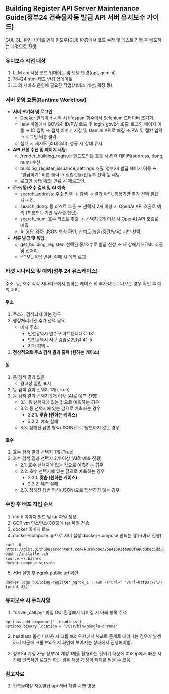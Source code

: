 ## Building Register API Server Maintenance Guide(정부24 건축물자동 발급 API 서버 유지보수 가이드)
GUI, CLI 환경 차이로 인해 윈도우(GUI) 환경에서 코드 수정 및 테스트 진행 후 배포하는 과정으로 진행.

### 유지보수 작업 대상
1. LLM api 사용 코드 업데이트 및 모델 변경(gpt, gemini)
2. 정부24 html 태그 변경 업데이트
3. 그 외 서비스 운영에 필요한 작업(서비스 개선, 확장 등)

### 서버 운영 흐름(Runtime Workflow)

- **서버 초기화 및 로그인**:
    - Docker 컨테이너 시작 시 lifespan 함수에서 Selenium 드라이버 초기화.
    - .env 파일에서 GOV24_ID/PW 로드 후 login_gov24 호출: 로그인 페이지 이동 → ID 입력 → 캡챠 이미지 저장 및 Gemini API로 해결 → PW 및 캡챠 입력 → 로그인 버튼 클릭.
    - 실패 시 재시도 (최대 3회). 성공 시 상태 유지.
- **API 요청 수신 및 페이지 세팅**:
    - /render_building_register 엔드포인트 호출 시 입력 데이터(address, dong, num) 수신.
    - building_register_issuance_settings 호출: 정부24 발급 페이지 이동 → "발급하기" 버튼 클릭 → 집합건물/전유부 선택 등 세팅.
    - 로그인 상태 체크: 만료 시 재로그인.
- **주소/동/호수 검색 및 AI 예측**:
    - search_address: 주소 입력 → 검색 → 결과 확인. 행정기관 추가 선택 필요 시 처리.
    - search_dong: 동 리스트 추출 → 선택지 2개 이상 시 OpenAI API 호출로 예측 (프롬프트 기반 유사성 판단).
    - search_num: 호수 리스트 추출 → 선택지 2개 이상 시 OpenAI API 호출로 예측.
    - AI 응답 검증: JSON 형식 확인, 신뢰도(높음/중간/낮음) 기반 선택.
- **서류 발급 및 응답**:
    - get_building_register: 선택된 동/호수로 발급 신청 → 새 창에서 HTML 추출 및 전처리.
    - HTML 응답 반환. 실패 시 에러 로그.

### 타겟 시나리오 및 예외(정부 24 유스케이스)
주소, 동, 호수 각각 시나리오에서 원하는 케이스 외 추가적으로 나오는 경우 확인 후 예외 처리.

#### 주소
1. 주소가 검색되지 않는 경우
2. 행정처리기관 추가 선택 필요
   - 예시 주소:
     - 인천광역시 연수구 아트센터대로 131
     - 인천광역시 서구 검암로2번길 41-5
     - 경기 평택 ~
3. **정상적으로 주소 검색 결과 출력 (원하는 케이스)**

#### 동
1. 동 검색 결과 없음
   - 경고창 알림 표시
2. 동 검색 결과 선택지 1개 (True)
3. 동 검색 결과 선택지 2개 이상 (AI로 예측 진행)
   - 3.1. 동 선택지에 없는 값으로 예측하는 경우
   - 3.2. 동 선택지에 있는 값으로 예측하는 경우
     - 3.2.1. **맞춤 (원하는 케이스)**
     - 3.2.2. 예측 실패
   - 3.3. 정해진 답변 형식(JSON)으로 답변하지 않는 경우

#### 호수
1. 호수 검색 결과 선택지 1개 (True)
2. 호수 검색 결과 선택지 2개 이상 (AI로 예측 진행)
   - 2.1. 호수 선택지에 없는 값으로 예측하는 경우
   - 2.2. 호수 선택지에 있는 값으로 예측하는 경우
     - 2.2.1. **맞춤 (원하는 케이스)**
     - 2.2.2. 예측 실패
   - 2.3. 정해진 답변 형식(JSON)으로 답변하지 않는 경우


### 수정 후 배포 작업 순서
1. dock 이미지 빌드 및 tar 파일 생성
2. GCP vm 인스턴스(COS)에 tar 파일 전송
3. docker 이미지 로드
4. docker-compose up으로 서버 실행
	docker-compose 안되는 경우(아래 진행)
```
curl -O https://gist.githubusercontent.com/kurokobo/25e41503eb060fee8d8bec1dd859eff3/raw/0d7cd29472f0eaa26ce424071456ad84b24fb318/installer.sh
bash ./installer.sh
source ~/.bashrc
docker-compose version
```
5. 서버 실행 후 ngrok public url 확인
```
docker logs building-register_ngrok_1 | awk -F"url=" '/url=https:\/\// {print $2}'
```

### 유지보수 시 주의사항
1. "driver_call.py" 파일 GUI 환경에서 디버깅 시 아래 항목 주석
```
options.add_argument('--headless')
options.binary_location = "/usr/bin/google-chrome" 
```

2. headless 옵션 미사용 시
	크롬 브라우저에서 뷰포트 문제로 에러나는 경우가 발생하기 때문에 크롬 브라우저 화면에 보여지는 상태에서 진행해야함.

3. 정부24 계정 사용
	정부24 계정 1개를 활용하는 것이기 때문에 여러 ip에서 빠른 시간에 반복적인 로그인 하는 경우 해당 계정이 제재를 받을 수 있음. 

### 참고자료
1. 건축물대장 자동발급 api 서버 개발 시연 영상
